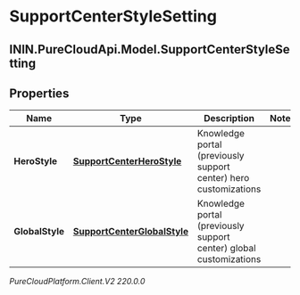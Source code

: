 # SupportCenterStyleSetting

## ININ.PureCloudApi.Model.SupportCenterStyleSetting

## Properties

|Name | Type | Description | Notes|
|------------ | ------------- | ------------- | -------------|
| **HeroStyle** | [**SupportCenterHeroStyle**](SupportCenterHeroStyle) | Knowledge portal (previously support center) hero customizations | |
| **GlobalStyle** | [**SupportCenterGlobalStyle**](SupportCenterGlobalStyle) | Knowledge portal (previously support center) global customizations | |



_PureCloudPlatform.Client.V2 220.0.0_
